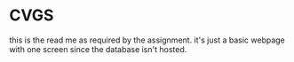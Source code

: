 # CVGS
this is the read me as required by the assignment.
it's just a basic webpage with one screen since the database isn't hosted.
